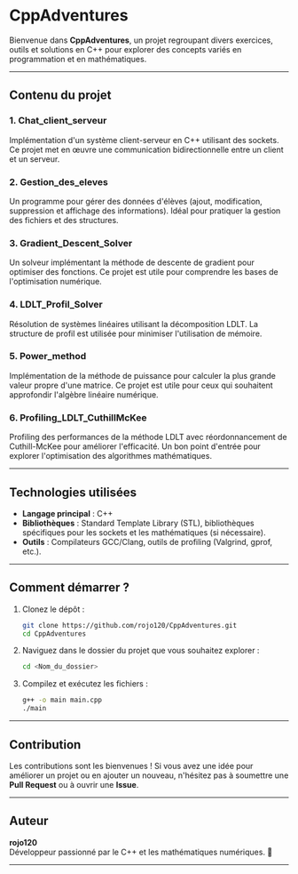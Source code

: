 # CppAdventures

Bienvenue dans **CppAdventures**, un projet regroupant divers exercices, outils et solutions en C++ pour explorer des concepts variés en programmation et en mathématiques.

---

## Contenu du projet

### 1. **Chat_client_serveur**
   Implémentation d'un système client-serveur en C++ utilisant des sockets. Ce projet met en œuvre une communication bidirectionnelle entre un client et un serveur.

### 2. **Gestion_des_eleves**
   Un programme pour gérer des données d'élèves (ajout, modification, suppression et affichage des informations). Idéal pour pratiquer la gestion des fichiers et des structures.

### 3. **Gradient_Descent_Solver**
   Un solveur implémentant la méthode de descente de gradient pour optimiser des fonctions. Ce projet est utile pour comprendre les bases de l'optimisation numérique.

### 4. **LDLT_Profil_Solver**
   Résolution de systèmes linéaires utilisant la décomposition LDLT. La structure de profil est utilisée pour minimiser l'utilisation de mémoire.

### 5. **Power_method**
   Implémentation de la méthode de puissance pour calculer la plus grande valeur propre d'une matrice. Ce projet est utile pour ceux qui souhaitent approfondir l'algèbre linéaire numérique.

### 6. **Profiling_LDLT_CuthillMcKee**
   Profiling des performances de la méthode LDLT avec réordonnancement de Cuthill-McKee pour améliorer l'efficacité. Un bon point d'entrée pour explorer l'optimisation des algorithmes mathématiques.

---

## Technologies utilisées
- **Langage principal** : C++
- **Bibliothèques** : Standard Template Library (STL), bibliothèques spécifiques pour les sockets et les mathématiques (si nécessaire).
- **Outils** : Compilateurs GCC/Clang, outils de profiling (Valgrind, gprof, etc.).

---

## Comment démarrer ?

1. Clonez le dépôt :
   ```bash
   git clone https://github.com/rojo120/CppAdventures.git
   cd CppAdventures
   ```

2. Naviguez dans le dossier du projet que vous souhaitez explorer :
   ```bash
   cd <Nom_du_dossier>
   ```

3. Compilez et exécutez les fichiers :
   ```bash
   g++ -o main main.cpp
   ./main
   ```

---

## Contribution
Les contributions sont les bienvenues ! Si vous avez une idée pour améliorer un projet ou en ajouter un nouveau, n'hésitez pas à soumettre une **Pull Request** ou à ouvrir une **Issue**.

---

## Auteur
**rojo120**  
Développeur passionné par le C++ et les mathématiques numériques. 🚀

---
